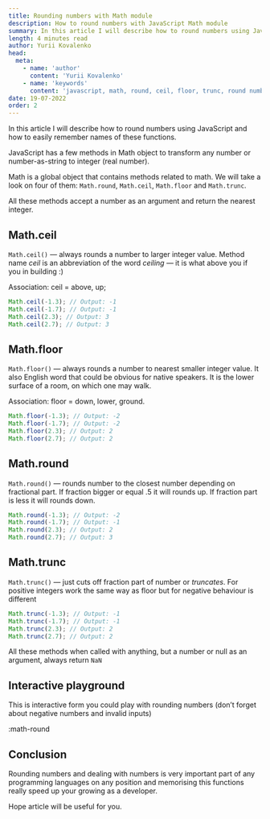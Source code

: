 ```yaml
---
title: Rounding numbers with Math module
description: How to round numbers with JavaScript Math module
summary: In this article I will describe how to round numbers using JavaScript and how to easily remember names of these functions.
length: 4 minutes read
author: Yurii Kovalenko
head:
  meta:
    - name: 'author'
      content: 'Yurii Kovalenko'
    - name: 'keywords'
      content: 'javascript, math, round, ceil, floor, trunc, round numbers'
date: 19-07-2022
order: 2
---
```


In this article I will describe how to round numbers using JavaScript and how to easily remember names of these functions.

JavaScript has a few methods in Math object to transform any number or number-as-string  to integer (real number).

Math is a global object that contains methods related to math. We will take a look on four of them: `Math.round`, `Math.ceil`, `Math.floor` and `Math.trunc`.

All these methods accept a number as an argument and return the nearest integer.

## Math.ceil
`Math.ceil()` — always rounds a number to larger integer value. Method name *ceil* is an abbreviation of the word  *ceiling —*  it is what above you if you in building :)

Association: ceil = above, up;

```js
Math.ceil(-1.3); // Output: -1
Math.ceil(-1.7); // Output: -1
Math.ceil(2.3); // Output: 3
Math.ceil(2.7); // Output: 3
```

## Math.floor
`Math.floor()` — always rounds a number to nearest smaller integer value. It also English word that could be obvious for native speakers. It is the lower surface of a room, on which one may walk.

Association: floor = down, lower, ground.

```js
Math.floor(-1.3); // Output: -2
Math.floor(-1.7); // Output: -2
Math.floor(2.3); // Output: 2
Math.floor(2.7); // Output: 2
```

## Math.round
`Math.round()` — rounds number to the closest number depending on fractional part. If fraction bigger or equal .5 it will rounds up. If fraction part is less it will rounds down.

```js
Math.round(-1.3); // Output: -2
Math.round(-1.7); // Output: -1
Math.round(2.3); // Output: 2
Math.round(2.7); // Output: 3
```

## Math.trunc
`Math.trunc()` — just cuts off fraction part of number or *truncates*. For positive integers work the same way as floor but for negative behaviour is different

```js
Math.trunc(-1.3); // Output: -1
Math.trunc(-1.7); // Output: -1
Math.trunc(2.3); // Output: 2
Math.trunc(2.7); // Output: 2
```

All these methods when called with anything, but a number or null as an argument, always return `NaN`

## Interactive playground
This is interactive form you could play with rounding numbers (don’t forget about negative numbers and invalid inputs)

:math-round

## Conclusion
Rounding numbers and dealing with numbers is very important part of any programming languages on any position and memorising this functions really speed up your growing as a developer.

Hope article will be useful for you.
